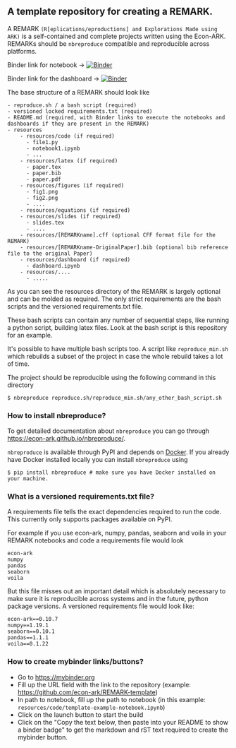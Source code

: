 ## A template repository for creating a REMARK.


A REMARK `(R[eplications/eproductions] and Explorations Made using ARK)` is a self-contained and complete projects written using the Econ-ARK. REMARKs should be `nbreproduce` compatible and reproducible across platforms.

Binder link for notebook -> [![Binder](https://mybinder.org/badge_logo.svg)](https://mybinder.org/v2/gh/econ-ark/REMARK-template/master?filepath=resources%2Fcode%2Ftemplate-example-notebook.ipynb)


Binder link for the dashboard -> [![Binder](https://mybinder.org/badge_logo.svg)](https://mybinder.org/v2/gh/econ-ark/REMARK-template/master?urlpath=voila%2Frender%2Fresources%2Fdashboard%2Fdashboard.ipynb)

The base structure of a REMARK should look like
```
- reproduce.sh / a bash script (required)
- versioned locked requirements.txt (required)
- README.md (required, with Binder links to execute the notebooks and dashboards if they are present in the REMARK)
- resources
    - resources/code (if required)
      - file1.py
      - notebook1.ipynb
      - ...
    - resources/latex (if required)
      - paper.tex
      - paper.bib
      - paper.pdf
    - resources/figures (if required)
      - fig1.png
      - fig2.png
      - ....
    - resources/equations (if required)
    - resources/slides (if required)
      - slides.tex
      - ....
    - resources/[REMARKname].cff (optional CFF format file for the REMARK)
    - resources/[REMARKname-OriginalPaper].bib (optional bib reference file to the original Paper)
    - resources/dashboard (if required)
      - dashboard.ipynb
    - resources/....
      - .....
```
As you can see the resources directory of the REMARK is largely optional and can be molded as required. The only strict requirements are the bash scripts and the versioned requirements.txt file.

These bash scripts can contain any number of sequential steps, like running a python script, building latex files. Look at the bash script is this repository for an example.

It's possible to have multiple bash scripts too. A script like `reproduce_min.sh` which rebuilds a subset of the project in case the whole rebuild takes a lot of time.

The project should be reproducible using the following command in this directory
```
$ nbreproduce reproduce.sh/reproduce_min.sh/any_other_bash_script.sh
```

### How to install nbreproduce?

To get detailed documentation about `nbreproduce` you can go through https://econ-ark.github.io/nbreproduce/.

`nbreproduce` is available through PyPI and depends on [Docker](https://www.docker.com/products/docker-desktop).
If you already have Docker installed locally you can install `nbreproduce` using
```
$ pip install nbreproduce # make sure you have Docker installed on your machine. 
```

### What is a versioned requirements.txt file?

A requirements file tells the exact dependencies required to run the code. This currently only supports packages available on PyPI.

For example if you use econ-ark, numpy, pandas, seaborn and voila in your REMARK notebooks and code a requirements file would look
```
econ-ark
numpy
pandas
seaborn
voila
```
But this file misses out an important detail which is absolutely necessary to make sure it is reproducible across systems and in the future, python package versions. A versioned requirements file would look like:
```
econ-ark==0.10.7
numpy==1.19.1
seaborn==0.10.1
pandas==1.1.1
voila==0.1.22
```

### How to create mybinder links/buttons?

- Go to https://mybinder.org
- Fill up the URL field with the link to the repository (example: https://github.com/econ-ark/REMARK-template)
- In path to notebook, fill up the path to notebook (in this example: `resources/code/template-example-notebook.ipynb`)
- Click on the launch button to start the build
- Click on the "Copy the text below, then paste into your README to show a binder badge" to get the markdown and rST text required to create the mybinder button.

